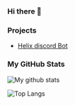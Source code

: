 ### Hi there 👋

### Projects
   - [Helix discord Bot](https://github.com/F4NGDEV/helix)
   
   
   
### My GitHub Stats
   ![My github stats](https://github-readme-stats.vercel.app/api?username=F4NGDEV&show_icons=true&theme=react)
   
   ![Top Langs](https://github-readme-stats.vercel.app/api/top-langs/?username=F4NGDEV&show_icons=true&theme=react)

   
